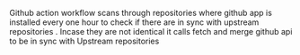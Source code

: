 Github action workflow scans through repositories where github app is installed every one hour to check if there are in sync with upstream repositories . Incase they are not identical it calls fetch and merge github api to be in sync with Upstream repositories


